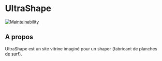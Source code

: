 # UltraShape

[![Maintainability](https://api.codeclimate.com/v1/badges/44425e015253d4eda053/maintainability)](https://codeclimate.com/github/baptiste-officiel/TAF/maintainability)

## A propos

UltraShape est un site vitrine imaginé pour un shaper (fabricant de planches de surf).
